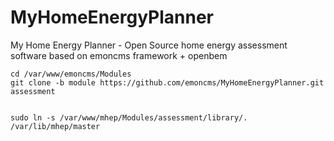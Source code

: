 # MyHomeEnergyPlanner
My Home Energy Planner - Open Source home energy assessment software based on emoncms framework + openbem

    cd /var/www/emoncms/Modules
    git clone -b module https://github.com/emoncms/MyHomeEnergyPlanner.git assessment
    
    
    sudo ln -s /var/www/mhep/Modules/assessment/library/. /var/lib/mhep/master
